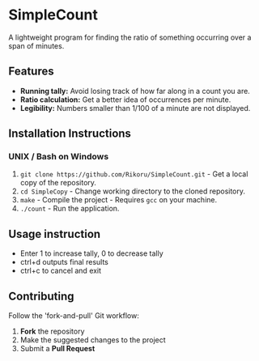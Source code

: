 # SimpleCount

A lightweight program for finding the ratio of something occurring over a span of minutes.

## Features

* **Running tally:** Avoid losing track of how far along in a count you are.
* **Ratio calculation:** Get a better idea of occurrences per minute.
* **Legibility:** Numbers smaller than 1/100 of a minute are not displayed.

## Installation Instructions

### UNIX / Bash on Windows

1. `git clone https://github.com/Rikoru/SimpleCount.git` - Get a local copy of the repository.
2. `cd SimpleCopy` - Change working directory to the cloned repository.
3. `make` - Compile the project - Requires `gcc` on your machine.
4. `./count` - Run the application.

## Usage instruction
- Enter 1 to increase tally, 0 to decrease tally
- ctrl+d outputs final results
- ctrl+c to cancel and exit

## Contributing
Follow the 'fork-and-pull' Git workflow:
1. **Fork** the repository
2. Make the suggested changes to the project
3. Submit a **Pull Request** 
